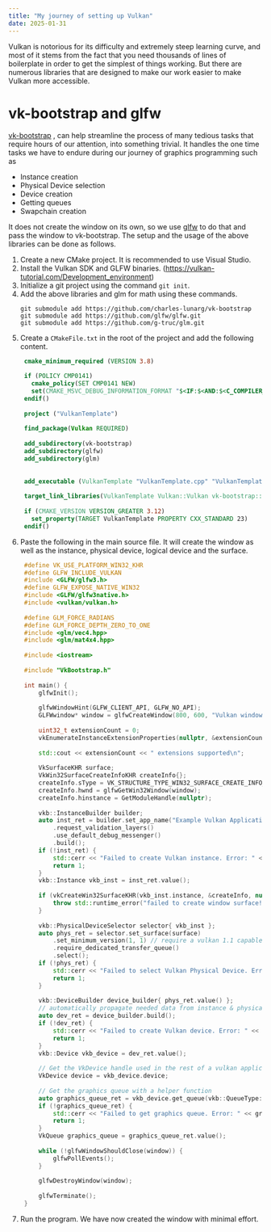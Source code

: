 ```yaml
---
title: "My journey of setting up Vulkan"
date: 2025-01-31
---
```

Vulkan is notorious for its difficulty and extremely steep learning curve, and most of it stems from the fact that you need thousands of lines of boilerplate in order to get the simplest of things working. But there are numerous libraries that are designed to make our work easier to make Vulkan more accessible.

# vk-bootstrap and glfw
[vk-bootstrap](https://github.com/charles-lunarg/vk-bootstrap) , can help streamline the process of many tedious tasks that require hours of our attention, into something trivial. It handles the one time tasks we have to endure during our journey of graphics programming such as 
- Instance creation
- Physical Device selection
- Device creation
- Getting queues
- Swapchain creation

It does not create the window on its own, so we use [glfw](https://github.com/glfw/glfw) to do that and pass the window to vk-bootstrap. The setup and the usage of the above libraries can be done as follows.

1. Create a new CMake project. It is recommended to use Visual Studio.
2. Install the Vulkan SDK and GLFW binaries. (https://vulkan-tutorial.com/Development_environment)
3. Initialize a git project using the command `git init`.
4. Add the above libraries and glm for math using these commands.
   ```
   git submodule add https://github.com/charles-lunarg/vk-bootstrap
   git submodule add https://github.com/glfw/glfw.git
   git submodule add https://github.com/g-truc/glm.git
   ```
5. Create a `CMakeFile.txt` in the root of the project and add the following content.
   ```cmake
    cmake_minimum_required (VERSION 3.8)

    if (POLICY CMP0141)
      cmake_policy(SET CMP0141 NEW)
      set(CMAKE_MSVC_DEBUG_INFORMATION_FORMAT "$<IF:$<AND:$<C_COMPILER_ID:MSVC>,$<CXX_COMPILER_ID:MSVC>>,$<$<CONFIG:Debug,RelWithDebInfo>:EditAndContinue>,$<$<CONFIG:Debug,RelWithDebInfo>:ProgramDatabase>>")
    endif()
    
    project ("VulkanTemplate")
    
    find_package(Vulkan REQUIRED)
    
    add_subdirectory(vk-bootstrap)
    add_subdirectory(glfw)
    add_subdirectory(glm)
    
    
    add_executable (VulkanTemplate "VulkanTemplate.cpp" "VulkanTemplate.h")
    
    target_link_libraries(VulkanTemplate Vulkan::Vulkan vk-bootstrap::vk-bootstrap glfw glm)
    
    if (CMAKE_VERSION VERSION_GREATER 3.12)
      set_property(TARGET VulkanTemplate PROPERTY CXX_STANDARD 23)
    endif()

   ```
6. Paste the following in the main source file. It will create the window as well as the instance, physical device, logical device and the surface.
   ```c++
    #define VK_USE_PLATFORM_WIN32_KHR
    #define GLFW_INCLUDE_VULKAN
    #include <GLFW/glfw3.h>
    #define GLFW_EXPOSE_NATIVE_WIN32
    #include <GLFW/glfw3native.h>
    #include <vulkan/vulkan.h>
    
    #define GLM_FORCE_RADIANS
    #define GLM_FORCE_DEPTH_ZERO_TO_ONE
    #include <glm/vec4.hpp>
    #include <glm/mat4x4.hpp>
    
    #include <iostream>
    
    #include "VkBootstrap.h"
    
    int main() {
        glfwInit();
    
        glfwWindowHint(GLFW_CLIENT_API, GLFW_NO_API);
        GLFWwindow* window = glfwCreateWindow(800, 600, "Vulkan window", nullptr, nullptr);
    
        uint32_t extensionCount = 0;
        vkEnumerateInstanceExtensionProperties(nullptr, &extensionCount, nullptr);
    
        std::cout << extensionCount << " extensions supported\n";
    
        VkSurfaceKHR surface;
        VkWin32SurfaceCreateInfoKHR createInfo{};
        createInfo.sType = VK_STRUCTURE_TYPE_WIN32_SURFACE_CREATE_INFO_KHR;
        createInfo.hwnd = glfwGetWin32Window(window);
        createInfo.hinstance = GetModuleHandle(nullptr);
    
        vkb::InstanceBuilder builder;
        auto inst_ret = builder.set_app_name("Example Vulkan Application")
            .request_validation_layers()
            .use_default_debug_messenger()
            .build();
        if (!inst_ret) {
            std::cerr << "Failed to create Vulkan instance. Error: " << inst_ret.error().message() << "\n";
            return 1;
        }
        vkb::Instance vkb_inst = inst_ret.value();
    
        if (vkCreateWin32SurfaceKHR(vkb_inst.instance, &createInfo, nullptr, &surface) != VK_SUCCESS) {
            throw std::runtime_error("failed to create window surface!");
        }
    
        vkb::PhysicalDeviceSelector selector{ vkb_inst };
        auto phys_ret = selector.set_surface(surface)
            .set_minimum_version(1, 1) // require a vulkan 1.1 capable device
            .require_dedicated_transfer_queue()
            .select();
        if (!phys_ret) {
            std::cerr << "Failed to select Vulkan Physical Device. Error: " << phys_ret.error().message() << "\n";
            return 1;
        }
    
        vkb::DeviceBuilder device_builder{ phys_ret.value() };
        // automatically propagate needed data from instance & physical device
        auto dev_ret = device_builder.build();
        if (!dev_ret) {
            std::cerr << "Failed to create Vulkan device. Error: " << dev_ret.error().message() << "\n";
            return 1;
        }
        vkb::Device vkb_device = dev_ret.value();
    
        // Get the VkDevice handle used in the rest of a vulkan application
        VkDevice device = vkb_device.device;
    
        // Get the graphics queue with a helper function
        auto graphics_queue_ret = vkb_device.get_queue(vkb::QueueType::graphics);
        if (!graphics_queue_ret) {
            std::cerr << "Failed to get graphics queue. Error: " << graphics_queue_ret.error().message() << "\n";
            return 1;
        }
        VkQueue graphics_queue = graphics_queue_ret.value();
    
        while (!glfwWindowShouldClose(window)) {
            glfwPollEvents();
        }
    
        glfwDestroyWindow(window);
    
        glfwTerminate();
    }
   ```
7. Run the program. We have now created the window with minimal effort.
